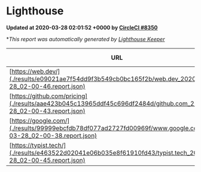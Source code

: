 
# Lighthouse

**Updated at 2020-03-28 02:01:52 +0000 by [CircleCI #8350](https://circleci.com/gh/ItinerisLtd/lighthouse-keeper-example/8350)**

**This report was automatically generated by [Lighthouse Keeper](https://github.com/itinerisltd/lighthouse-keeper)*

| URL | Performance | Accessibility | Best Practices | SEO | PWA | Updated At |
| --- | --- | --- | --- | --- | --- | --- |
| [https://web.dev/](./results/e09021ae7f54dd9f3b549cb0bc165f2b/web.dev_2020-03-28_02-00-46.report.json) | 0.9 | 0.98 | 1 | 0.99 | 1 | 2020-03-28T02:00:46.996Z |
| [https://github.com/pricing](./results/aae423b045c13965ddf45c696df2484d/github.com_2020-03-28_02-00-43.report.json) | 0.74 | 0.95 | 0.93 | 0.92 | 0.56 | 2020-03-28T02:00:43.959Z |
| [https://google.com/](./results/99999ebcfdb78df077ad2727fd00969f/www.google.com_2020-03-28_02-00-38.report.json) | 0.92 | 0.86 | 0.93 | 0.92 | 0.56 | 2020-03-28T02:00:38.893Z |
| [https://typist.tech/](./results/e463522d02041e06b035e8f61910fd43/typist.tech_2020-03-28_02-00-45.report.json) | 0.98 | 0.92 | 0.86 | 0.92 | 0.59 | 2020-03-28T02:00:45.618Z |
